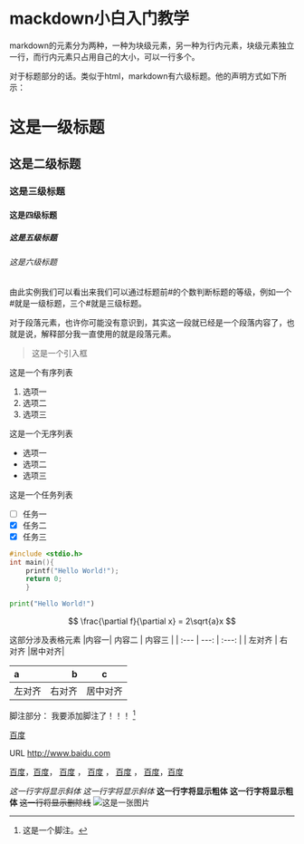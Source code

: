 # mackdown小白入门教学

markdown的元素分为两种，一种为块级元素，另一种为行内元素，块级元素独立一行，而行内元素只占用自己的大小，可以一行多个。

对于标题部分的话。类似于html，markdown有六级标题。他的声明方式如下所示：
# 这是一级标题
## 这是二级标题
### 这是三级标题
#### 这是四级标题
##### 这是五级标题
###### 这是六级标题
由此实例我们可以看出来我们可以通过标题前#的个数判断标题的等级，例如一个#就是一级标题，三个#就是三级标题。

对于段落元素，也许你可能没有意识到，其实这一段就已经是一个段落内容了，也就是说，解释部分我一直使用的就是段落元素。

> 这是一个引入框

这是一个有序列表
1. 选项一
2. 选项二
3. 选项三

这是一个无序列表
- 选项一
- 选项二
- 选项三

这是一个任务列表
- [ ] 任务一
- [x] 任务二
- [x] 任务三

```c
#include <stdio.h>
int main(){
	printf("Hello World!");
	return 0;
	}
```
```python
print("Hello World!")
```
$$
\frac{\partial f}{\partial x} = 2\sqrt{a}x
$$

这部分涉及表格元素
|内容一|   内容二   |   内容三 |
| :--- | ---: | :---: |
| 左对齐 | 右对齐 |居中对齐|


| a | b | c |
| :--- | ---: | :---: |
| 左对齐 | 右对齐 | 居中对齐|

脚注部分：
我要添加脚注了！！！ [^脚注] 

[^脚注]: 这是一个脚注。

[百度](http://www.baidu.com "对链接的说明部分")

URL
http://www.baidu.com

[百度][id]，[百度][id]， [百度][id] ， [百度][id] ， [百度][id] ， [百度][id]，[百度][id]

[id]: http://www.baidu.com

*这一行字将显示斜体*
_这一行字将显示斜体_
**这一行字将显示粗体**
__这一行字将显示粗体__
~~这一行将显示删除线~~
![这是一张图片](https://www.bing.com/images/search?view=detailV2&ccid=8L2XVkuF&id=144646BC133957ACD43D2321AE642CDA12D320FD&thid=OIP.8L2XVkuF_ZU_DTpBZlDvMgHaHa&mediaurl=https%3a%2f%2fth.bing.com%2fth%2fid%2fR.f0bd97564b85fd953f0d3a416650ef32%3frik%3d%252fSDTEtosZK4hIw%26riu%3dhttp%253a%252f%252fwww.kuaipng.com%252fUploads%252fpic%252fw%252f2021%252f04-07%252f98963%252fwater_98963_698_698_.png%26ehk%3d8l2O6L%252b3ARFH2w6EYU%252b57FSZ%252fh3noVqeAY4b4%252fZ2%252fr4%253d%26risl%3d%26pid%3dImgRaw%26r%3d0&exph=698&expw=698&q=%e7%9f%a5%e4%b9%8e&simid=607986757848531670&FORM=IRPRST&ck=CA0B78AD6AA78F49161FD3643C8C8772&selectedIndex=2&itb=0"知乎")
<!--stackedit_data:
eyJoaXN0b3J5IjpbLTI5MjY0ODIxNCw4MzIzMjEzNjAsLTUyND
QyNTY0MCwyMDgzNTUwMzM4LDE5MDU1NDYzNzUsMTk5MDAxOTI0
OSw5MDAxMzQyNzksNzA0OTY1MDE3LDE5ODgyMzM2NTAsMTI0Nz
U2MTgzLC0yMDc0MDUxMzk5LDEyNzMyOTg2NSwtMTI5OTA4MTAy
OCwtMTI5OTA0MTUxMCwxNTgxNDA2ODE0LC0yMTM0NjUxNDY2LC
0yMDg4NzQ2NjEyXX0=
-->